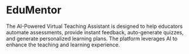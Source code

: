 # EduMentor
The AI-Powered Virtual Teaching Assistant is designed to help educators automate assessments, provide instant feedback, auto-generate quizzes, and generate personalized learning plans. The platform leverages AI to enhance the teaching and learning experience.
